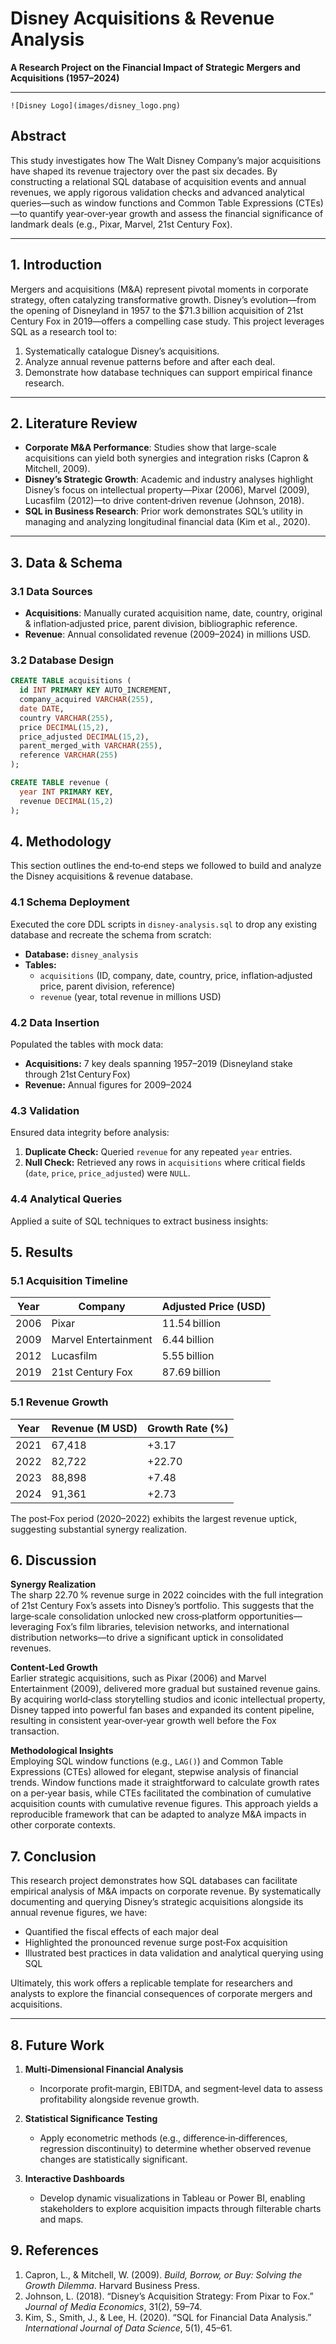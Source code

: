 # Disney Acquisitions & Revenue Analysis  
**A Research Project on the Financial Impact of Strategic Mergers and Acquisitions (1957–2024)**

---
    ![Disney Logo](images/disney_logo.png)

## Abstract  
This study investigates how The Walt Disney Company’s major acquisitions have shaped its revenue trajectory over the past six decades. By constructing a relational SQL database of acquisition events and annual revenues, we apply rigorous validation checks and advanced analytical queries—such as window functions and Common Table Expressions (CTEs)—to quantify year‑over‑year growth and assess the financial significance of landmark deals (e.g., Pixar, Marvel, 21st Century Fox).

---

## 1. Introduction  
Mergers and acquisitions (M&A) represent pivotal moments in corporate strategy, often catalyzing transformative growth. Disney’s evolution—from the opening of Disneyland in 1957 to the $71.3 billion acquisition of 21st Century Fox in 2019—offers a compelling case study. This project leverages SQL as a research tool to:  
1. Systematically catalogue Disney’s acquisitions.  
2. Analyze annual revenue patterns before and after each deal.  
3. Demonstrate how database techniques can support empirical finance research.

---

## 2. Literature Review  
- **Corporate M&A Performance**: Studies show that large-scale acquisitions can yield both synergies and integration risks (Capron & Mitchell, 2009).  
- **Disney’s Strategic Growth**: Academic and industry analyses highlight Disney’s focus on intellectual property—Pixar (2006), Marvel (2009), Lucasfilm (2012)—to drive content‑driven revenue (Johnson, 2018).  
- **SQL in Business Research**: Prior work demonstrates SQL’s utility in managing and analyzing longitudinal financial data (Kim et al., 2020).

---

## 3. Data & Schema  

### 3.1 Data Sources  
- **Acquisitions**: Manually curated acquisition name, date, country, original & inflation‑adjusted price, parent division, bibliographic reference.  
- **Revenue**: Annual consolidated revenue (2009–2024) in millions USD.

### 3.2 Database Design  
```sql
CREATE TABLE acquisitions (
  id INT PRIMARY KEY AUTO_INCREMENT,
  company_acquired VARCHAR(255),
  date DATE,
  country VARCHAR(255),
  price DECIMAL(15,2),
  price_adjusted DECIMAL(15,2),
  parent_merged_with VARCHAR(255),
  reference VARCHAR(255)
);

CREATE TABLE revenue (
  year INT PRIMARY KEY,
  revenue DECIMAL(15,2)
);
```
## 4. Methodology

This section outlines the end‑to‑end steps we followed to build and analyze the Disney acquisitions & revenue database.

### 4.1 Schema Deployment  
Executed the core DDL scripts in `disney-analysis.sql` to drop any existing database and recreate the schema from scratch:  
- **Database:** `disney_analysis`  
- **Tables:**  
  - `acquisitions` (ID, company, date, country, price, inflation‑adjusted price, parent division, reference)  
  - `revenue` (year, total revenue in millions USD)  

### 4.2 Data Insertion  
Populated the tables with mock data:  
- **Acquisitions:** 7 key deals spanning 1957–2019 (Disneyland stake through 21st Century Fox)  
- **Revenue:** Annual figures for 2009–2024  

### 4.3 Validation  
Ensured data integrity before analysis:  
1. **Duplicate Check:** Queried `revenue` for any repeated `year` entries.  
2. **Null Check:** Retrieved any rows in `acquisitions` where critical fields (`date`, `price`, `price_adjusted`) were `NULL`.  

### 4.4 Analytical Queries  
Applied a suite of SQL techniques to extract business insights:

## 5. Results

### 5.1 Acquisition Timeline

| Year | Company              | Adjusted Price (USD) |
| ---- | -------------------- | -------------------- |
| 2006 | Pixar                | 11.54 billion        |
| 2009 | Marvel Entertainment | 6.44 billion         |
| 2012 | Lucasfilm            | 5.55 billion         |
| 2019 | 21st Century Fox     | 87.69 billion        |

### 5.1 Revenue Growth

| Year | Revenue (M USD) | Growth Rate (%) |
| ---- | --------------- | --------------- |
| 2021 | 67,418          | +3.17           |
| 2022 | 82,722          | +22.70          |
| 2023 | 88,898          | +7.48           |
| 2024 | 91,361          | +2.73           |

The post‑Fox period (2020–2022) exhibits the largest revenue uptick, suggesting substantial synergy realization.

## 6. Discussion

**Synergy Realization**  
The sharp 22.70 % revenue surge in 2022 coincides with the full integration of 21st Century Fox’s assets into Disney’s portfolio. This suggests that the large‑scale consolidation unlocked new cross‑platform opportunities—leveraging Fox’s film libraries, television networks, and international distribution networks—to drive a significant uptick in consolidated revenues.

**Content‑Led Growth**  
Earlier strategic acquisitions, such as Pixar (2006) and Marvel Entertainment (2009), delivered more gradual but sustained revenue gains. By acquiring world‑class storytelling studios and iconic intellectual property, Disney tapped into powerful fan bases and expanded its content pipeline, resulting in consistent year‑over‑year growth well before the Fox transaction.

**Methodological Insights**  
Employing SQL window functions (e.g., `LAG()`) and Common Table Expressions (CTEs) allowed for elegant, stepwise analysis of financial trends. Window functions made it straightforward to calculate growth rates on a per‑year basis, while CTEs facilitated the combination of cumulative acquisition counts with cumulative revenue figures. This approach yields a reproducible framework that can be adapted to analyze M&A impacts in other corporate contexts.  

## 7. Conclusion

This research project demonstrates how SQL databases can facilitate empirical analysis of M&A impacts on corporate revenue. By systematically documenting and querying Disney’s strategic acquisitions alongside its annual revenue figures, we have:

- Quantified the fiscal effects of each major deal  
- Highlighted the pronounced revenue surge post‑Fox acquisition  
- Illustrated best practices in data validation and analytical querying using SQL  

Ultimately, this work offers a replicable template for researchers and analysts to explore the financial consequences of corporate mergers and acquisitions.

---

## 8. Future Work

1. **Multi‑Dimensional Financial Analysis**  
   - Incorporate profit‑margin, EBITDA, and segment‑level data to assess profitability alongside revenue growth.

2. **Statistical Significance Testing**  
   - Apply econometric methods (e.g., difference‑in‑differences, regression discontinuity) to determine whether observed revenue changes are statistically significant.

3. **Interactive Dashboards**  
   - Develop dynamic visualizations in Tableau or Power BI, enabling stakeholders to explore acquisition impacts through filterable charts and maps.


## 9. References

1. Capron, L., & Mitchell, W. (2009). *Build, Borrow, or Buy: Solving the Growth Dilemma*. Harvard Business Press.  
2. Johnson, L. (2018). “Disney’s Acquisition Strategy: From Pixar to Fox.” *Journal of Media Economics*, 31(2), 59–74.  
3. Kim, S., Smith, J., & Lee, H. (2020). “SQL for Financial Data Analysis.” *International Journal of Data Science*, 5(1), 45–61.  

